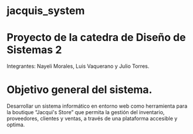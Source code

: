 # jacquis_system
# Proyecto de la catedra de Diseño de Sistemas 2
Integrantes: Nayeli Morales, Luis Vaquerano y Julio Torres.

# Objetivo general del sistema.
Desarrollar un sistema informático en entorno web como herramienta para la boutique 
“Jacqui's Store” que permita la gestión del inventario, proveedores, clientes y ventas, a 
través de una plataforma accesible y optima.
